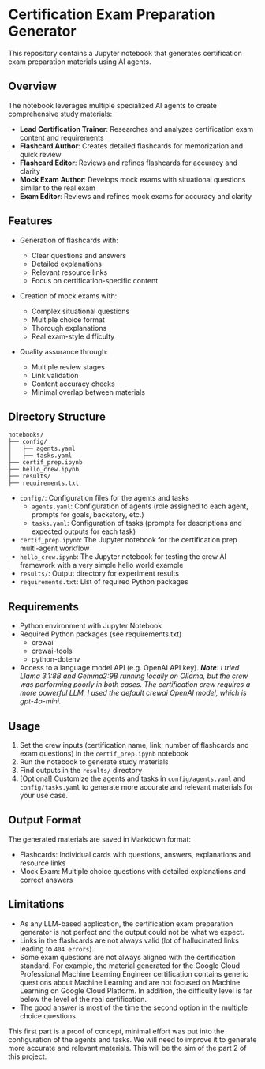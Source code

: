 # Certification Exam Preparation Generator

This repository contains a Jupyter notebook that generates certification exam preparation materials using AI agents.

## Overview

The notebook leverages multiple specialized AI agents to create comprehensive study materials:

- **Lead Certification Trainer**: Researches and analyzes certification exam content and requirements
- **Flashcard Author**: Creates detailed flashcards for memorization and quick review
- **Flashcard Editor**: Reviews and refines flashcards for accuracy and clarity 
- **Mock Exam Author**: Develops mock exams with situational questions similar to the real exam
- **Exam Editor**: Reviews and refines mock exams for accuracy and clarity

## Features

- Generation of flashcards with:
  - Clear questions and answers
  - Detailed explanations
  - Relevant resource links
  - Focus on certification-specific content

- Creation of mock exams with:
  - Complex situational questions
  - Multiple choice format
  - Thorough explanations
  - Real exam-style difficulty

- Quality assurance through:
  - Multiple review stages
  - Link validation
  - Content accuracy checks
  - Minimal overlap between materials

## Directory Structure

```
notebooks/
├── config/
│   ├── agents.yaml
│   ├── tasks.yaml
├── certif_prep.ipynb
├── hello_crew.ipynb
├── results/
├── requirements.txt
```

- `config/`: Configuration files for the agents and tasks
    - `agents.yaml`: Configuration of agents (role assigned to each agent, prompts for goals, backstory, etc.)
    - `tasks.yaml`: Configuration of tasks (prompts for descriptions and expected outputs for each task)
- `certif_prep.ipynb`: The Jupyter notebook for the certification prep multi-agent workflow
- `hello_crew.ipynb`: The Jupyter notebook for testing the crew AI framework with a very simple hello world example
- `results/`: Output directory for experiment results
- `requirements.txt`: List of required Python packages

## Requirements

- Python environment with Jupyter Notebook
- Required Python packages (see requirements.txt)
    - crewai
    - crewai-tools
    - python-dotenv
- Access to a language model API (e.g. OpenAI API key). 
***Note**: I tried Llama 3.1:8B and Gemma2:9B running locally on Ollama, but the crew was performing poorly in both cases. The certification crew requires a more powerful LLM. I used the default crewai OpenAI model, which is gpt-4o-mini.*

## Usage

1. Set the crew inputs (certification name, link, number of flashcards and exam questions) in the `certif_prep.ipynb` notebook
2. Run the notebook to generate study materials
3. Find outputs in the `results/` directory
4. [Optional] Customize the agents and tasks in `config/agents.yaml` and `config/tasks.yaml` to generate more accurate and relevant materials for your use case.

## Output Format

The generated materials are saved in Markdown format:

- Flashcards: Individual cards with questions, answers, explanations and resource links
- Mock Exam: Multiple choice questions with detailed explanations and correct answers


## Limitations

- As any LLM-based application, the certification exam preparation generator is not perfect and the output could not be what we expect.
- Links in the flashcards are not always valid (lot of hallucinated links leading to `404 errors`).
- Some exam questions are not always aligned with the certification standard. For example, the material generated for the Google Cloud Professional Machine Learning Engineer certification contains generic questions about Machine Learning and are not focused on Machine Learning on Google Cloud Platform. In addition, the difficulty level is far below the level of the real certification.
- The good answer is most of the time the second option in the multiple choice questions.

This first part is a proof of concept, minimal effort was put into the configuration of the agents and tasks. We will need to improve it to generate more accurate and relevant materials. This will be the aim of the part 2 of this project.
